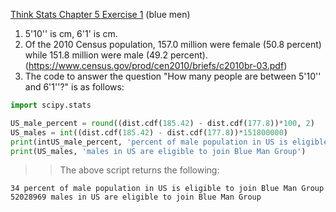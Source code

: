 [Think Stats Chapter 5 Exercise 1](http://greenteapress.com/thinkstats2/html/thinkstats2006.html#toc50) (blue men)

>>
1. 5'10'' is cm, 6'1' is cm.
2. Of the 2010 Census population, 157.0 million were female (50.8 percent) while 151.8 million were male (49.2 percent). (https://www.census.gov/prod/cen2010/briefs/c2010br-03.pdf)
3. The code to answer the question "How many people are between 5'10'' and 6'1''?" is as follows:

```python
import scipy.stats

US_male_percent = round((dist.cdf(185.42) - dist.cdf(177.8))*100, 2)
US_males = int((dist.cdf(185.42) - dist.cdf(177.8))*151800000)
print(intUS_male_percent, 'percent of male population in US is eligible to join Blue Man Group')
print(US_males, 'males in US are eligible to join Blue Man Group')
```
>> The above script returns the following:

```
34 percent of male population in US is eligible to join Blue Man Group
52028969 males in US are eligible to join Blue Man Group
```
